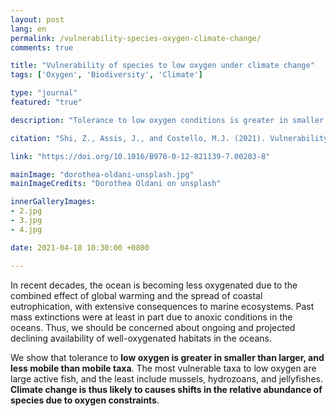 ```yaml
---
layout: post
lang: en
permalink: /vulnerability-species-oxygen-climate-change/
comments: true

title: "Vulnerability of species to low oxygen under climate change"
tags: ['Oxygen', 'Biodiversity', 'Climate']

type: "journal"
featured: "true"

description: "Tolerance to low oxygen conditions is greater in smaller than larger, and less mobile than mobile taxa. The most vulnerable taxa are large active fish, and the least include mussels, hydrozoans, and jellyfishes."

citation: "Shi, Z., Assis, J., and Costello, M.J. (2021). Vulnerability of Marine Species to Low Oxygen Under Climate Change in Elsevier."

link: "https://doi.org/10.1016/B978-0-12-821139-7.00203-8"

mainImage: "dorothea-oldani-unsplash.jpg"
mainImageCredits: "Dorothea Oldani on unsplash"

innerGalleryImages:
- 2.jpg
- 3.jpg
- 4.jpg

date: 2021-04-18 10:30:00 +0800

---
```


In recent decades, the ocean is becoming less oxygenated due to the combined effect of global warming and the spread of coastal eutrophication, with extensive consequences to marine ecosystems. Past mass extinctions were at least in part due to anoxic conditions in the oceans. Thus, we should be concerned about ongoing and projected declining availability of well-oxygenated habitats in the oceans.

We show that tolerance to <b>low oxygen is greater in smaller than larger, and less mobile than mobile taxa</b>. The most vulnerable taxa to low oxygen are large active fish, and the least include mussels, hydrozoans, and jellyfishes. <b>Climate change is thus likely to causes shifts in the relative abundance of species due to oxygen constraints</b>.
